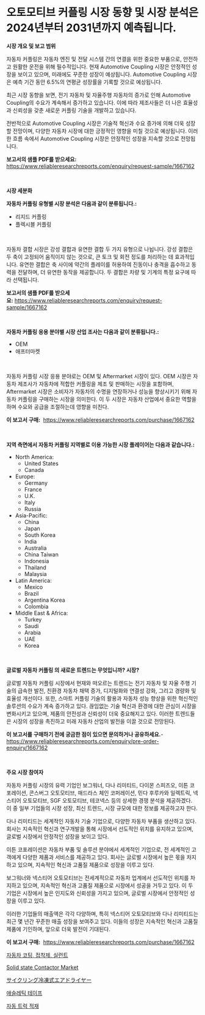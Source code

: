 <p><h1>오토모티브 커플링 시장 동향 및 시장 분석은 2024년부터 2031년까지 예측됩니다.</h1></p><p><strong>시장 개요 및 보고 범위</strong></p>
<p><p>자동차 커플링은 자동차 엔진 및 전달 시스템 간의 연결을 위한 중요한 부품으로, 안전하고 원활한 운전을 위해 필수적입니다. 현재 Automotive Coupling 시장은 안정적인 성장을 보이고 있으며, 미래에도 꾸준한 성장이 예상됩니다. Automotive Coupling 시장은 예측 기간 동안 6.5%의 연평균 성장률을 기록할 것으로 예상됩니다.</p><p>최근 시장 동향을 보면, 전기 자동차 및 자율주행 자동차의 증가로 인해 Automotive Coupling의 수요가 계속해서 증가하고 있습니다. 이에 따라 제조사들은 더 나은 효율성과 신뢰성을 갖춘 새로운 커플링 기술을 개발하고 있습니다.</p><p>전반적으로 Automotive Coupling 시장은 기술적 혁신과 수요 증가에 의해 더욱 성장할 전망이며, 다양한 자동차 시장에 대한 긍정적인 영향을 미칠 것으로 예상됩니다. 이러한 흐름 속에서 Automotive Coupling 시장은 안정적인 성장을 지속할 것으로 전망됩니다.</p></p>
<p><strong>보고서의 샘플 PDF를 받으세요:</strong> <a href="https://www.reliableresearchreports.com/enquiry/request-sample/1667162">https://www.reliableresearchreports.com/enquiry/request-sample/1667162</a></p>
<p>&nbsp;</p>
<p><strong>시장 세분화</strong></p>
<p><strong>자동차 커플링 유형별 시장 분석은 다음과 같이 분류됩니다.:</strong></p>
<p><ul><li>리지드 커플링</li><li>플렉시블 커플링</li></ul></p>
<p>&nbsp;</p>
<p><p>자동차 결합 시장은 강성 결합과 유연한 결합 두 가지 유형으로 나뉩니다. 강성 결합은 두 축이 고정되어 움직이지 않는 것으로, 큰 토크 및 회전 정도를 처리하는 데 효과적입니다. 유연한 결합은 축 사이에 약간의 플레이를 허용하여 진동이나 충격을 흡수하고 동력을 전달하며, 더 유연한 동작을 제공합니다. 두 결합은 차량 및 기계의 특정 요구에 따라 선택됩니다.</p></p>
<p><strong>보고서의 샘플 PDF를 받으세요:</strong>&nbsp;<a href="https://www.reliableresearchreports.com/enquiry/request-sample/1667162">https://www.reliableresearchreports.com/enquiry/request-sample/1667162</a></p>
<p>&nbsp;</p>
<p><strong> 자동차 커플링 응용 분야별 시장 산업 조사는 다음과 같이 분류됩니다.:</strong></p>
<p><ul><li>OEM</li><li>애프터마켓</li></ul></p>
<p>&nbsp;</p>
<p><p>자동차 커플링 시장 응용 분야로는 OEM 및 Aftermarket 시장이 있다. OEM 시장은 자동차 제조사가 자동차에 적합한 커플링을 제조 및 판매하는 시장을 포함하며, Aftermarket 시장은 소비자가 자동차의 수명을 연장하거나 성능을 향상시키기 위해 자동차 커플링을 구매하는 시장을 의미한다. 이 두 시장은 자동차 산업에서 중요한 역할을 하며 수요와 공급을 조절하는데 영향을 미친다.</p></p>
<p><strong>이 보고서 구매:</strong>&nbsp; <a href="https://www.reliableresearchreports.com/purchase/1667162">https://www.reliableresearchreports.com/purchase/1667162</a></p>
<p>&nbsp;</p>
<p><strong>지역 측면에서 자동차 커플링 지역별로 이용 가능한 시장 플레이어는 다음과 같습니다.:</strong></p>
<p><ul>
    <li>
        North America:
        <ul>
            <li>United States</li>
            <li>Canada</li>
        </ul>
    </li>
    <li>
        Europe:
        <ul>
            <li>Germany</li>
            <li>France</li>
            <li>U.K.</li>
            <li>Italy</li>
            <li>Russia</li>
        </ul>
    </li>
    <li>
        Asia-Pacific:
        <ul>
            <li>China</li>
            <li>Japan</li>
            <li>South Korea</li>
            <li>India</li>
            <li>Australia</li>
            <li>China Taiwan</li>
            <li>Indonesia</li>
            <li>Thailand</li>
            <li>Malaysia</li>
        </ul>
    </li>
    <li>
        Latin America:
        <ul>
            <li>Mexico</li>
            <li>Brazil</li>
            <li>Argentina Korea</li>
            <li>Colombia</li>
        </ul>
    </li>
    <li>
        Middle East & Africa:
        <ul>
            <li>Turkey</li>
            <li>Saudi</li>
            <li>Arabia</li>
            <li>UAE</li>
            <li>Korea</li>
        </ul>
    </li>
    </ul></p>
<p>&nbsp;</p>
<p><strong>글로벌 자동차 커플링 의 새로운 트렌드는 무엇입니까? 시장?</strong></p>
<p><p>글로벌 자동차 커플링 시장에서 현재와 떠오르는 트렌드는 전기 자동차 및 자율 주행 기술의 급속한 발전, 친환경 자동차 채택 증가, 디지털화와 연결성 강화, 그리고 경량화 및 효율성 개선이다. 또한, 스마트 커플링 기술의 활용과 자동차 성능 향상을 위한 혁신적인 솔루션의 수요가 계속 증가하고 있다. 끊임없는 기술 혁신과 환경에 대한 관심이 시장을 변화시키고 있으며, 제품의 안전성과 신뢰성이 더욱 중요해지고 있다. 이러한 트렌드들은 시장의 성장을 촉진하고 미래 자동차 산업의 발전을 이끌 것으로 전망된다.</p></p>
<p><strong>이 보고서를 구매하기 전에 궁금한 점이 있으면 문의하거나 공유하세요.</strong>- <a href="https://www.reliableresearchreports.com/enquiry/pre-order-enquiry/1667162">https://www.reliableresearchreports.com/enquiry/pre-order-enquiry/1667162</a></p>
<p>&nbsp;</p>
<p><strong>주요 시장 참여자</strong></p>
<p><p>자동차 커플링 시장의 유력 기업인 보그워너, 다나 리미티드, 다이몬 스피즈오, 이튼 코포레이션, 콘스버그 오토모티브, 매드라스 체인 코퍼레이션, 민다 후루카와 일렉트릭, 넥스티어 오토모티브, SGF 오토모티브, 테코넥스 등의 상세한 경쟁 분석을 제공하겠다. 이 중 일부 기업들의 시장 성장, 최신 트렌드, 시장 규모에 대한 정보를 제공하고자 한다.</p><p>다나 리미티드는 세계적인 자동차 기술 기업으로, 다양한 자동차 부품을 생산하고 있다. 회사는 지속적인 혁신과 연구개발을 통해 시장에서 선도적인 위치를 유지하고 있으며, 글로벌 시장에서 안정적인 성장을 보이고 있다.</p><p>이튼 코포레이션은 자동차 부품 및 솔루션 분야에서 세계적인 기업으로, 전 세계적인 고객에게 다양한 제품과 서비스를 제공하고 있다. 회사는 글로벌 시장에서 높은 몫을 차지하고 있으며, 지속적인 혁신과 고품질 제품으로 성장을 이루고 있다.</p><p>보그워너와 넥스티어 오토모티브는 전세계적으로 자동차 업계에서 선도적인 위치를 차지하고 있으며, 지속적인 혁신과 고품질 제품으로 시장에서 성공을 거두고 있다. 이 두 기업은 시장에서 높은 인지도와 신뢰성을 가지고 있으며, 글로벌 시장에서 안정적인 성장을 이루고 있다.</p><p>이러한 기업들의 매출액은 각각 다양하며, 특히 넥스티어 오토모티브와 다나 리미티드는 최근 몇 년간 꾸준한 매출 성장을 보여주고 있다. 이들의 성장은 지속적인 혁신과 고품질 제품에 기인하며, 앞으로 더욱 발전이 기대된다.</p></p>
<p><strong>이 보고서 구매:</strong>&nbsp;&nbsp;<a href="https://www.reliableresearchreports.com/purchase/1667162">https://www.reliableresearchreports.com/purchase/1667162</a></p>
<p><p><a href="https://github.com/JackieFauhey9089475/Market-Research-Report-List-1/blob/main/655499214446.md">자동차 코팅, 접착제, 실런트</a></p><p><a href="https://github.com/gdfhhhj/Market-Research-Report-List-3/blob/main/solid-state-contactor-market.md">Solid state Contactor Market</a></p><p><a href="https://github.com/CloydAbbott2023/Market-Research-Report-List-1/blob/main/147247515781.md">サイクリング冷凍式エアドライヤー</a></p><p><a href="https://medium.com/@derrickmafrks96745/%EC%9A%B4%EB%8F%99-%ED%85%8C%EC%9D%B4%ED%94%84-%EC%8B%9C%EC%9E%A5-%EA%B7%9C%EB%AA%A8-%EB%B0%8F-%EC%8B%9C%EC%9E%A5-%EB%8F%99%ED%96%A5-%EC%99%84%EB%B2%BD%ED%95%9C-%EC%82%B0%EC%97%85-%EA%B0%9C%EC%9A%94-2024%EB%85%84%EB%B6%80%ED%84%B0-2031%EB%85%84%EA%B9%8C%EC%A7%80-140a2da1b939">애슬레틱 테이프</a></p><p><a href="https://github.com/Howaoole34545/Market-Research-Report-List-1/blob/main/805566614445.md">자동 트럭 적재</a></p></p>
